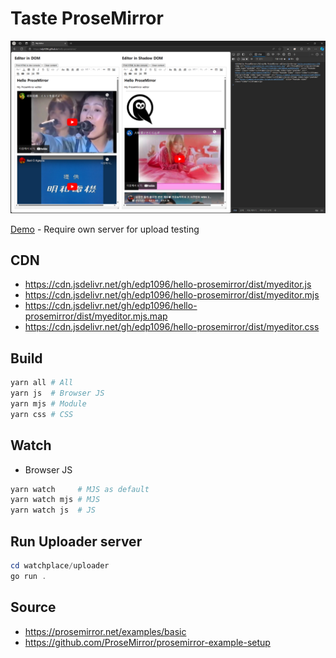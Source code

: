 # Taste ProseMirror


<img src="misc/screenshot.png" width="800">

[Demo](https://edp1096.github.io/hello-prosemirror) - Require own server for upload testing

## CDN
* https://cdn.jsdelivr.net/gh/edp1096/hello-prosemirror/dist/myeditor.js
* https://cdn.jsdelivr.net/gh/edp1096/hello-prosemirror/dist/myeditor.mjs
* https://cdn.jsdelivr.net/gh/edp1096/hello-prosemirror/dist/myeditor.mjs.map
* https://cdn.jsdelivr.net/gh/edp1096/hello-prosemirror/dist/myeditor.css

## Build

```powershell
yarn all # All
yarn js  # Browser JS
yarn mjs # Module
yarn css # CSS
```

## Watch

* Browser JS
```powershell
yarn watch     # MJS as default
yarn watch mjs # MJS
yarn watch js  # JS
```

## Run Uploader server
```powershell
cd watchplace/uploader
go run .
```

## Source
* https://prosemirror.net/examples/basic
* https://github.com/ProseMirror/prosemirror-example-setup
